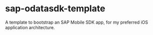 sap-odatasdk-template
=====================

A template to bootstrap an SAP Mobile SDK app, for my preferred iOS application architecture.
